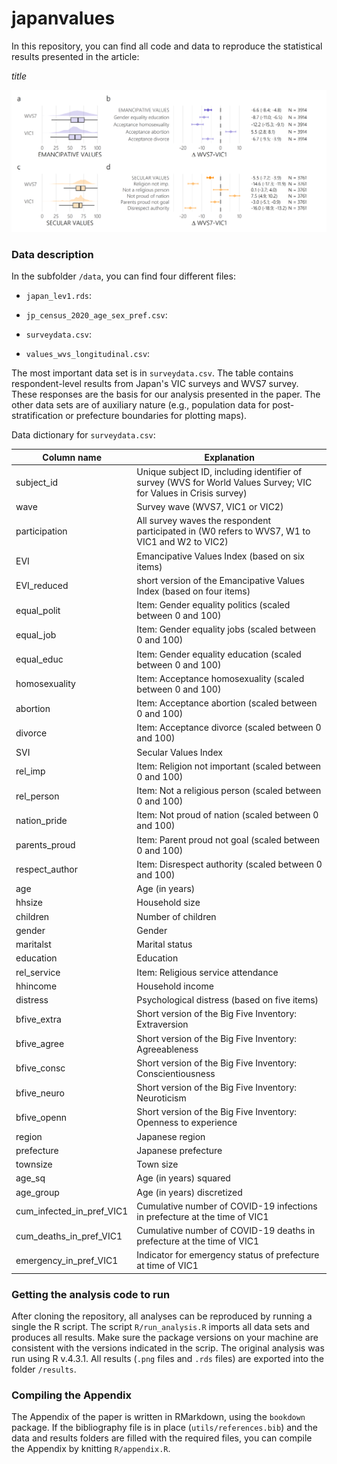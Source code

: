 # japanvalues

In this repository, you can find all code and data to reproduce the statistical results presented in the article:

*title*

<p align="left">
<img src="results/p_coeff_models1.png" width="800">
</p>

### Data description

In the subfolder `/data`, you can find four different files:

- `japan_lev1.rds`:

- `jp_census_2020_age_sex_pref.csv`:

- `surveydata.csv`:

- `values_wvs_longitudinal.csv`: 

The most important data set is in `surveydata.csv`. The table contains respondent-level results from Japan's VIC surveys and WVS7 survey. These responses are the basis for our analysis presented in the paper. The other data sets are of auxiliary nature (e.g., population data for post-stratification or prefecture boundaries for plotting maps).

Data dictionary for `surveydata.csv`:


| Column name               | Explanation                                         
|-----------------------------|-----------------------------------------------------------
subject_id | Unique subject ID, including identifier of survey (WVS for World Values Survey; VIC for Values in Crisis survey)
wave | Survey wave (WVS7, VIC1 or VIC2)
participation | All survey waves the respondent participated in (W0 refers to WVS7, W1 to VIC1 and W2 to VIC2)
EVI | Emancipative Values Index (based on six items)
EVI_reduced | short version of the Emancipative Values Index (based on four items)
equal_polit | Item: Gender equality politics (scaled between 0 and 100)
equal_job | Item: Gender equality jobs (scaled between 0 and 100)
equal_educ | Item: Gender equality education (scaled between 0 and 100)
homosexuality | Item: Acceptance homosexuality (scaled between 0 and 100)
abortion | Item: Acceptance abortion (scaled between 0 and 100)
divorce | Item: Acceptance divorce (scaled between 0 and 100)
SVI | Secular Values Index 
rel_imp | Item: Religion not important (scaled between 0 and 100)
rel_person | Item: Not a religious person (scaled between 0 and 100)
nation_pride | Item: Not proud of nation (scaled between 0 and 100)
parents_proud | Item: Parent proud not goal (scaled between 0 and 100)
respect_author | Item: Disrespect authority (scaled between 0 and 100)
age | Age (in years)
hhsize | Household size
children | Number of children
gender | Gender
maritalst | Marital status
education | Education
rel_service | Item: Religious service attendance
hhincome | Household income
distress | Psychological distress (based on five items)
bfive_extra | Short version of the Big Five Inventory: Extraversion
bfive_agree | Short version of the Big Five Inventory: Agreeableness
bfive_consc | Short version of the Big Five Inventory: Conscientiousness
bfive_neuro | Short version of the Big Five Inventory: Neuroticism
bfive_openn | Short version of the Big Five Inventory: Openness to experience
region | Japanese region
prefecture | Japanese prefecture
townsize | Town size
age_sq | Age (in years) squared
age_group | Age (in years) discretized
cum_infected_in_pref_VIC1 | Cumulative number of COVID-19 infections in prefecture at the time of VIC1
cum_deaths_in_pref_VIC1 | Cumulative number of COVID-19 deaths in prefecture at the time of VIC1
emergency_in_pref_VIC1 | Indicator for emergency status of prefecture at time of VIC1

### Getting the analysis code to run

After cloning the repository, all analyses can be reproduced by running a single the R script. The script `R/run_analysis.R` imports all data sets and produces all results. Make sure the package versions on your machine are consistent with the versions indicated in the scrip. The original analysis was run using R v.4.3.1. All results (`.png` files and `.rds` files) are exported into the folder `/results`.

### Compiling the Appendix

The Appendix of the paper is written in RMarkdown, using the `bookdown` package. If the bibliography file is in place (`utils/references.bib`) and the data and results folders are filled with the required files, you can compile the Appendix by knitting `R/appendix.R`.


